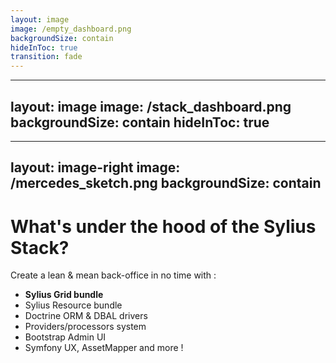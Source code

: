 ```yaml
---
layout: image
image: /empty_dashboard.png
backgroundSize: contain
hideInToc: true
transition: fade
---
```


<!--
*Loïc*

After a fresh install of all the Sylius stack packages, we have this ready-to-use admin dashboard.
-->

---
layout: image
image: /stack_dashboard.png
backgroundSize: contain
hideInToc: true
---

<!--
*Loïc*

Here is the admin dashboard from the test application inside the Github repository.

So you can see what it can look like in real life project.
-->

---
layout: image-right
image: /mercedes_sketch.png
backgroundSize: contain
---

# What's under the hood of the Sylius Stack?

Create a lean & mean back-office in no time with :

<v-clicks>

* <span v-mark="{ at: 5, color: 'red', type: 'circle' }">**Sylius Grid bundle**</span>
* Sylius Resource bundle
* Doctrine ORM & DBAL drivers
* Providers/processors system
* Bootstrap Admin UI
* Symfony UX, AssetMapper and more !

</v-clicks>

<!--
*Loïc*

Sylius Stack is a set of autonomous packages which, put together, let you build beautiful admin panels very quickly.

The grid bundle is a package to render data lists, it's super easy to introduce new filters, columns and customize rendering of every single part.

The resource bundle allows you to configure operations for resources, which can be, for example, a Doctrine entity. But it can be any PHP objects.

Doctrine ORM and DBAL drivers for Rapid application development.
But now we have a Providers/Processors system which means we don't need Doctrine Entities.

On this talk, we will focus on the Grid package.
-->
